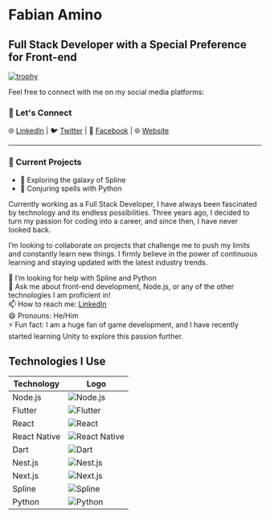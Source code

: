 # Fabian Amino

## Full Stack Developer with a Special Preference for Front-end
[![trophy](https://github-profile-trophy.vercel.app/?username=aminofabian)](https://github.com/aminofabian/github-profile-trophy)


Feel free to connect with me on my social media platforms:

### 💬 Let's Connect

🌐 [LinkedIn](https://www.linkedin.com/in/fabian-amino-b6bba5253/) | 🐦 [Twitter](https://twitter.com/aminofabian) | 📘 [Facebook](https://www.facebook.com/aminofabian) | 🌐 [Website](https://www.aminofabian.com/)

---

### 🤖 Current Projects

- 🌌 Exploring the galaxy of Spline
- 🐍 Conjuring spells with Python

Currently working as a Full Stack Developer, I have always been fascinated by technology and its endless possibilities. Three years ago, I decided to turn my passion for coding into a career, and since then, I have never looked back.

I’m looking to collaborate on projects that challenge me to push my limits and constantly learn new things. I firmly believe in the power of continuous learning and staying updated with the latest industry trends.

🤔 I’m looking for help with Spline and Python  
💬 Ask me about front-end development, Node.js, or any of the other technologies I am proficient in!  
📫 How to reach me: [LinkedIn](https://www.linkedin.com/in/fabian-amino-b6bba5253/)  
😄 Pronouns: He/Him  
⚡ Fun fact: I am a huge fan of game development, and I have recently started learning Unity to explore this passion further.

## Technologies I Use

| Technology       | Logo                                                                                      |
|------------------|-------------------------------------------------------------------------------------------|
| Node.js          | ![Node.js](https://img.shields.io/badge/Node.js-339933?style=flat&logo=node.js&logoColor=white)           |
| Flutter          | ![Flutter](https://img.shields.io/badge/Flutter-02569B?style=flat&logo=flutter&logoColor=white)         |
| React            | ![React](https://img.shields.io/badge/React-61DAFB?style=flat&logo=react&logoColor=white)             |
| React Native     | ![React Native](https://img.shields.io/badge/React_Native-61DAFB?style=flat&logo=react&logoColor=white)      |
| Dart             | ![Dart](https://img.shields.io/badge/Dart-0175C2?style=flat&logo=dart&logoColor=white)               |
| Nest.js          | ![Nest.js](https://img.shields.io/badge/Nest.js-E0234E?style=flat&logo=nestjs&logoColor=white)          |
| Next.js          | ![Next.js](https://img.shields.io/badge/Next.js-000000?style=flat&logo=next.js&logoColor=white)          |
| Spline           | ![Spline](https://img.shields.io/badge/Spline-000000?style=flat&logo=spline&logoColor=white)          |
| Python           | ![Python](https://img.shields.io/badge/Python-3776AB?style=flat&logo=python&logoColor=white)           |

